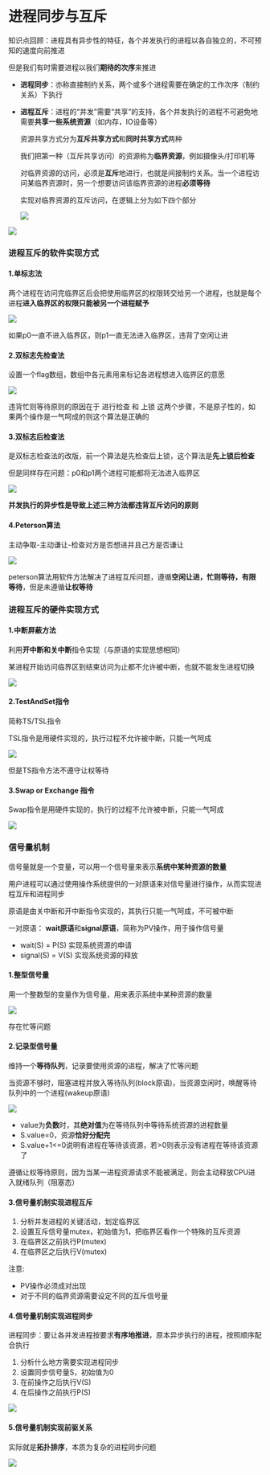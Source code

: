 # 进程同步与互斥
知识点回顾：进程具有异步性的特征，各个并发执行的进程以各自独立的，不可预知的速度向前推进

但是我们有时需要进程以我们**期待的次序**来推进

+ **进程同步**：亦称直接制约关系，两个或多个进程需要在确定的工作次序（制约关系）下执行

+ **进程互斥**：进程的“并发”需要“共享”的支持，各个并发执行的进程不可避免地需要**共享一些系统资源**（如内存，IO设备等）

    资源共享方式分为**互斥共享方式**和**同时共享方式**两种

    我们把第一种（互斥共享访问）的资源称为**临界资源**，例如摄像头/打印机等
    
    对临界资源的访问，必须是**互斥**地进行，也就是间接制约关系。当一个进程访问某临界资源时，另一个想要访问该临界资源的进程**必须等待**
    
    实现对临界资源的互斥访问，在逻辑上分为如下四个部分
    
    ![](img/进程互斥.png)
    
![](img/进程互斥原则.png)

### 进程互斥的软件实现方式
#### 1.单标志法
两个进程在访问完临界区后会把使用临界区的权限转交给另一个进程，也就是每个进程**进入临界区的权限只能被另一个进程赋予**

![](img/单标志法.png)

如果p0一直不进入临界区，则p1一直无法进入临界区，违背了空闲让进

#### 2.双标志先检查法
设置一个flag数组，数组中各元素用来标记各进程想进入临界区的意愿

![](img/双标志先检查法.png)

违背忙则等待原则的原因在于 进行检查 和 上锁 这两个步骤，不是原子性的，如果两个操作是一气呵成的则这个算法是正确的

#### 3.双标志后检查法
是双标志检查法的改版，前一个算法是先检查后上锁，这个算法是**先上锁后检查**

但是同样存在问题：p0和p1两个进程可能都将无法进入临界区

![](img/双标志后检验法.png)

**并发执行的异步性是导致上述三种方法都违背互斥访问的原则**

#### 4.Peterson算法
主动争取-主动谦让-检查对方是否想进并且己方是否谦让

![](img/peterson算法.png)

peterson算法用软件方法解决了进程互斥问题，遵循**空闲让进，忙则等待，有限等待**，但是未遵循**让权等待**

### 进程互斥的硬件实现方式
#### 1.中断屏蔽方法
利用**开中断和关中断**指令实现（与原语的实现思想相同）

某进程开始访问临界区到结束访问为止都不允许被中断，也就不能发生进程切换

![](img/中断屏蔽方法.png)

#### 2.TestAndSet指令
简称TS/TSL指令

TSL指令是用硬件实现的，执行过程不允许被中断，只能一气呵成

![](img/TS指令.png)

但是TS指令方法不遵守让权等待

#### 3.Swap or Exchange 指令
Swap指令是用硬件实现的，执行的过程不允许被中断，只能一气呵成

![](img/Swap指令.png)

### 信号量机制
信号量就是一个变量，可以用一个信号量来表示**系统中某种资源的数量**

用户进程可以通过使用操作系统提供的一对原语来对信号量进行操作，从而实现进程互斥和进程同步

原语是由关中断和开中断指令实现的，其执行只能一气呵成，不可被中断

一对原语： **wait原语**和**signal原语**，简称为PV操作，用于操作信号量

+ wait(S) = P(S)  实现系统资源的申请
+ signal(S) = V(S)  实现系统资源的释放

#### 1.整型信号量
用一个整数型的变量作为信号量，用来表示系统中某种资源的数量

![](img/整型信号量.png)

存在忙等问题

#### 2.记录型信号量
维持一个**等待队列**，记录要使用资源的进程，解决了忙等问题

当资源不够时，阻塞进程并放入等待队列(block原语)，当资源空闲时，唤醒等待队列中的一个进程(wakeup原语)

![](img/记录型信号量.png)

+ value为**负数**时，其**绝对值**为在等待队列中等待系统资源的进程数量
+ S.value=0，资源**恰好分配完**
+ S.value+1<=0说明有进程在等待该资源，若>0则表示没有进程在等待该资源了

遵循让权等待原则，因为当某一进程资源请求不能被满足，则会主动释放CPU进入就绪队列（阻塞态）

#### 3.信号量机制实现进程互斥
1. 分析并发进程的关键活动，划定临界区
2. 设置互斥信号量mutex，初始值为1，把临界区看作一个特殊的互斥资源
3. 在临界区之前执行P(mutex)
4. 在临界区之后执行V(mutex)

注意:
+ PV操作必须成对出现
+ 对于不同的临界资源需要设定不同的互斥信号量

#### 4.信号量机制实现进程同步
进程同步：要让各并发进程按要求**有序地推进**，原本异步执行的进程，按照顺序配合执行

1. 分析什么地方需要实现进程同步
2. 设置同步信号量S，初始值为0
3. 在前操作之后执行V(S)
4. 在后操作之前执行P(S) 

![](img/信号量实现进程同步.png)

#### 5.信号量机制实现前驱关系
实际就是**拓扑排序**，本质为复杂的进程同步问题

![](img/信号量机制实现前驱关系.png)